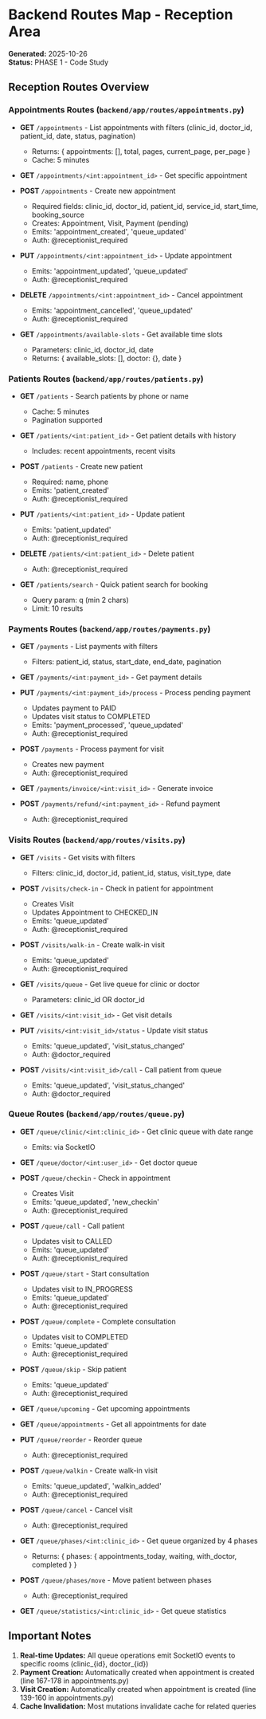 # Backend Routes Map - Reception Area

**Generated:** 2025-10-26  
**Status:** PHASE 1 - Code Study

## Reception Routes Overview

### Appointments Routes (`backend/app/routes/appointments.py`)
- **GET** `/appointments` - List appointments with filters (clinic_id, doctor_id, patient_id, date, status, pagination)
  - Returns: { appointments: [], total, pages, current_page, per_page }
  - Cache: 5 minutes
  
- **GET** `/appointments/<int:appointment_id>` - Get specific appointment
  
- **POST** `/appointments` - Create new appointment
  - Required fields: clinic_id, doctor_id, patient_id, service_id, start_time, booking_source
  - Creates: Appointment, Visit, Payment (pending)
  - Emits: 'appointment_created', 'queue_updated'
  - Auth: @receptionist_required
  
- **PUT** `/appointments/<int:appointment_id>` - Update appointment
  - Emits: 'appointment_updated', 'queue_updated'
  - Auth: @receptionist_required
  
- **DELETE** `/appointments/<int:appointment_id>` - Cancel appointment
  - Emits: 'appointment_cancelled', 'queue_updated'
  - Auth: @receptionist_required
  
- **GET** `/appointments/available-slots` - Get available time slots
  - Parameters: clinic_id, doctor_id, date
  - Returns: { available_slots: [], doctor: {}, date }

### Patients Routes (`backend/app/routes/patients.py`)
- **GET** `/patients` - Search patients by phone or name
  - Cache: 5 minutes
  - Pagination supported
  
- **GET** `/patients/<int:patient_id>` - Get patient details with history
  - Includes: recent appointments, recent visits
  
- **POST** `/patients` - Create new patient
  - Required: name, phone
  - Emits: 'patient_created'
  - Auth: @receptionist_required
  
- **PUT** `/patients/<int:patient_id>` - Update patient
  - Emits: 'patient_updated'
  - Auth: @receptionist_required
  
- **DELETE** `/patients/<int:patient_id>` - Delete patient
  - Auth: @receptionist_required
  
- **GET** `/patients/search` - Quick patient search for booking
  - Query param: q (min 2 chars)
  - Limit: 10 results

### Payments Routes (`backend/app/routes/payments.py`)
- **GET** `/payments` - List payments with filters
  - Filters: patient_id, status, start_date, end_date, pagination
  
- **GET** `/payments/<int:payment_id>` - Get payment details
  
- **PUT** `/payments/<int:payment_id>/process` - Process pending payment
  - Updates payment to PAID
  - Updates visit status to COMPLETED
  - Emits: 'payment_processed', 'queue_updated'
  - Auth: @receptionist_required
  
- **POST** `/payments` - Process payment for visit
  - Creates new payment
  - Auth: @receptionist_required
  
- **GET** `/payments/invoice/<int:visit_id>` - Generate invoice
  
- **POST** `/payments/refund/<int:payment_id>` - Refund payment
  - Auth: @receptionist_required

### Visits Routes (`backend/app/routes/visits.py`)
- **GET** `/visits` - Get visits with filters
  - Filters: clinic_id, doctor_id, patient_id, status, visit_type, date
  
- **POST** `/visits/check-in` - Check in patient for appointment
  - Creates Visit
  - Updates Appointment to CHECKED_IN
  - Emits: 'queue_updated'
  - Auth: @receptionist_required
  
- **POST** `/visits/walk-in` - Create walk-in visit
  - Emits: 'queue_updated'
  - Auth: @receptionist_required
  
- **GET** `/visits/queue` - Get live queue for clinic or doctor
  - Parameters: clinic_id OR doctor_id
  
- **GET** `/visits/<int:visit_id>` - Get visit details
  
- **PUT** `/visits/<int:visit_id>/status` - Update visit status
  - Emits: 'queue_updated', 'visit_status_changed'
  - Auth: @doctor_required
  
- **POST** `/visits/<int:visit_id>/call` - Call patient from queue
  - Emits: 'queue_updated', 'visit_status_changed'
  - Auth: @doctor_required

### Queue Routes (`backend/app/routes/queue.py`)
- **GET** `/queue/clinic/<int:clinic_id>` - Get clinic queue with date range
  - Emits: via SocketIO
  
- **GET** `/queue/doctor/<int:user_id>` - Get doctor queue
  
- **POST** `/queue/checkin` - Check in appointment
  - Creates Visit
  - Emits: 'queue_updated', 'new_checkin'
  - Auth: @receptionist_required
  
- **POST** `/queue/call` - Call patient
  - Updates visit to CALLED
  - Emits: 'queue_updated'
  - Auth: @receptionist_required
  
- **POST** `/queue/start` - Start consultation
  - Updates visit to IN_PROGRESS
  - Emits: 'queue_updated'
  - Auth: @receptionist_required
  
- **POST** `/queue/complete` - Complete consultation
  - Updates visit to COMPLETED
  - Emits: 'queue_updated'
  - Auth: @receptionist_required
  
- **POST** `/queue/skip` - Skip patient
  - Emits: 'queue_updated'
  - Auth: @receptionist_required
  
- **GET** `/queue/upcoming` - Get upcoming appointments
  
- **GET** `/queue/appointments` - Get all appointments for date
  
- **PUT** `/queue/reorder` - Reorder queue
  - Auth: @receptionist_required
  
- **POST** `/queue/walkin` - Create walk-in visit
  - Emits: 'queue_updated', 'walkin_added'
  - Auth: @receptionist_required
  
- **POST** `/queue/cancel` - Cancel visit
  - Auth: @receptionist_required
  
- **GET** `/queue/phases/<int:clinic_id>` - Get queue organized by 4 phases
  - Returns: { phases: { appointments_today, waiting, with_doctor, completed } }
  
- **POST** `/queue/phases/move` - Move patient between phases
  - Auth: @receptionist_required
  
- **GET** `/queue/statistics/<int:clinic_id>` - Get queue statistics

## Important Notes

1. **Real-time Updates:** All queue operations emit SocketIO events to specific rooms (clinic_{id}, doctor_{id})
2. **Payment Creation:** Automatically created when appointment is created (line 167-178 in appointments.py)
3. **Visit Creation:** Automatically created when appointment is created (line 139-160 in appointments.py)
4. **Cache Invalidation:** Most mutations invalidate cache for related queries


